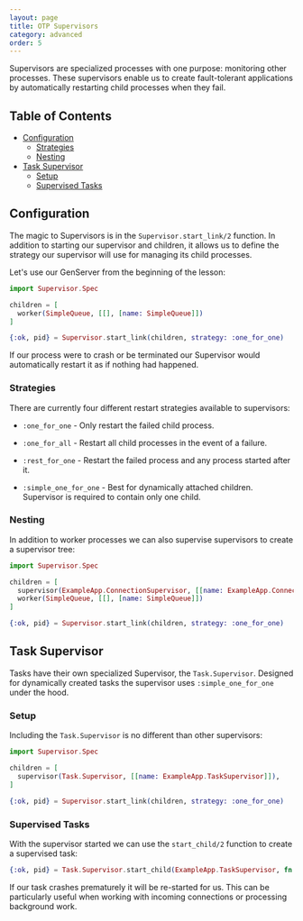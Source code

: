 ```yaml
---
layout: page
title: OTP Supervisors
category: advanced
order: 5
---
```


Supervisors are specialized processes with one purpose: monitoring other processes. These supervisors enable us to create fault-tolerant applications by automatically restarting child processes when they fail.

## Table of Contents

- [Configuration](#configuration)
  - [Strategies](#strategies)
  - [Nesting](#nesting)
- [Task Supervisor](#task-supervisor)
  - [Setup](#setup)
  - [Supervised Tasks](#supervised-tasks)

## Configuration

The magic to Supervisors is in the `Supervisor.start_link/2` function.  In addition to starting our supervisor and children, it allows us to define the strategy our supervisor will use for managing its child processes.

Let's use our GenServer from the beginning of the lesson:

```elixir
import Supervisor.Spec

children = [
  worker(SimpleQueue, [[], [name: SimpleQueue]])
]

{:ok, pid} = Supervisor.start_link(children, strategy: :one_for_one)
```

If our process were to crash or be terminated our Supervisor would automatically restart it as if nothing had happened.

### Strategies

There are currently four different restart strategies available to supervisors:

+ `:one_for_one` - Only restart the failed child process.

+ `:one_for_all` - Restart all child processes in the event of a failure.

+ `:rest_for_one` - Restart the failed process and any process started after it.

+ `:simple_one_for_one` - Best for dynamically attached children. Supervisor is required to contain only one child.

### Nesting

In addition to worker processes we can also supervise supervisors to create a supervisor tree:

```elixir
import Supervisor.Spec

children = [
  supervisor(ExampleApp.ConnectionSupervisor, [[name: ExampleApp.ConnectionSupervisor]]),
  worker(SimpleQueue, [[], [name: SimpleQueue]])
]

{:ok, pid} = Supervisor.start_link(children, strategy: :one_for_one)
```

## Task Supervisor

Tasks have their own specialized Supervisor, the `Task.Supervisor`.  Designed for dynamically created tasks the supervisor uses `:simple_one_for_one` under the hood.

### Setup

Including the `Task.Supervisor` is no different than other supervisors:

```elixir
import Supervisor.Spec

children = [
  supervisor(Task.Supervisor, [[name: ExampleApp.TaskSupervisor]]),
]

{:ok, pid} = Supervisor.start_link(children, strategy: :one_for_one)
```

### Supervised Tasks

With the supervisor started we can use the `start_child/2` function to create a supervised task:

```elixir
{:ok, pid} = Task.Supervisor.start_child(ExampleApp.TaskSupervisor, fn -> background_work end)
```

If our task crashes prematurely it will be re-started for us.  This can be particularly useful when working with incoming connections or processing background work.

